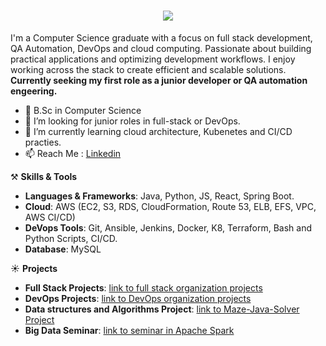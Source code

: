<h1 align="center">
    <img src="https://readme-typing-svg.herokuapp.com/?font=Righteous&size=35&center=true&vCenter=true&width=500&height=70&duration=4000&lines=Hi+There!+👋;+I'm+Ariel+Semel!;" />
</h1>
  
I'm a Computer Science graduate with a focus on full stack development, QA Automation, DevOps and cloud computing.
Passionate about building practical applications and optimizing development workflows.
I enjoy working across the stack to create efficient and scalable solutions.
**Currently seeking my first role as a junior developer or QA automation engeering.**

- 🔭 B.Sc in Computer Science
- 👯 I’m looking for junior roles in full-stack or DevOps.
- 🌱 I’m currently learning cloud architecture, Kubenetes and CI/CD practies.
- 📫 Reach Me : [Linkedin](https://www.linkedin.com/in/ariel-semel/)

⚒️ **Skills & Tools**
- **Languages & Frameworks**: Java, Python, JS, React, Spring Boot.
- **Cloud**: AWS (EC2, S3, RDS, CloudFormation, Route 53, ELB, EFS, VPC, AWS CI/CD)
- **DeVops Tools**: Git, Ansible, Jenkins, Docker, K8, Terraform, Bash and Python Scripts, CI/CD.
- **Database**: MySQL

☀️ **Projects**
- **Full Stack Projects**: [link to full stack organization projects](https://github.com/orgs/Full-Stack-ArielSemel/repositories)
- **DevOps Projects**: [link to DevOps organization projects](https://github.com/orgs/DevOps-ArielSemel/repositories)
- **Data structures and Algorithms Project**: [link to Maze-Java-Solver Project](https://github.com/ArielSemel/Maze-Java-Project)
- **Big Data Seminar**: [link to seminar in Apache Spark](https://github.com/ArielSemel/Apache-Spark-Seminar)
